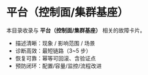 # 平台（控制面/集群基座）

本目录收录与 **平台（控制面/集群基座）** 相关的故障卡片。

- 描述清晰：现象 / 影响范围 / 场景
- 诊断高效：最短链路（3~5 步）
- 恢复可靠：幂等可回滚、含验证点
- 预防闭环：配置/容量/监控/流程改进
